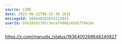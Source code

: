```yaml
---
source: LINE
date: 2025-06-22T06:52:39.163Z
messageId: 566640161053212843
userId: Ufe2018178fc3ecef4908245d57f0e1bc
---
```


https://x.com/maruobi_/status/1936400269648240827